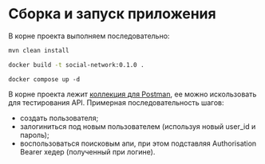 # Сборка и запуск приложения
В корне проекта выполняем последовательно:
```sh
mvn clean install
```

```sh
docker build -t social-network:0.1.0 .
```
```shell
docker compose up -d
```

В корне проекта лежит [коллекция для Postman](oleg_galimov_social_network.postman_collection.json),
ее можно искользовать для тестирования API.
Примерная последовательность шагов:
- создать пользователя;
- залогиниться под новым пользователем (используя новый user_id и пароль);
- воспользоваться поисковым апи, при этом подставляя Authorisation Bearer хедер (полученный при логине).